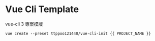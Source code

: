 # Vue Cli Template

vue-cli 3 專案模版

```script
vue create --preset ttppoo121440/vue-cli-init {{ PROJECT_NAME }}
```
